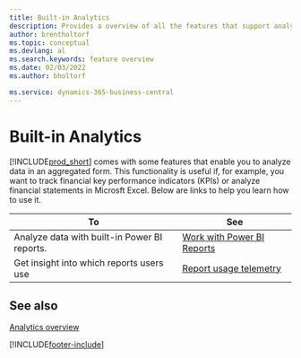 ```yaml
---
title: Built-in Analytics
description: Provides a overview of all the features that support analytics tasks in the Business Central product.
author: brentholtorf
ms.topic: conceptual
ms.devlang: al
ms.search.keywords: feature overview
ms.date: 02/03/2022
ms.author: bholtorf

ms.service: dynamics-365-business-central
---
```

# Built-in Analytics

[!INCLUDE[prod_short](includes/prod_short.md)] comes with some features that enable you to analyze data in an aggregated form. This functionality is useful if, for example, you want to track financial key performance indicators (KPIs) or analyze financial statements in Microsft Excel. Below are links to help you learn how to use it.

| To | See |
| --- | --- |
|Analyze data with built-in Power BI reports. | [Work with Power BI Reports](across-working-with-powerbi.md) |
|Get insight into which reports users use| [Report usage telemetry](/dynamics365/business-central/dev-itpro/administration/telemetry-reports-trace)|

## See also

[Analytics overview](reports-bi-reporting.md)


[!INCLUDE[footer-include](includes/footer-banner.md)]
